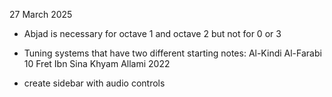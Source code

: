 27 March 2025
- Abjad is necessary for octave 1 and octave 2 but not for 0 or 3
- Tuning systems that have two different starting notes:
Al-Kindi
Al-Farabi 10 Fret 
Ibn Sina
Khyam Allami 2022

- create sidebar with audio controls